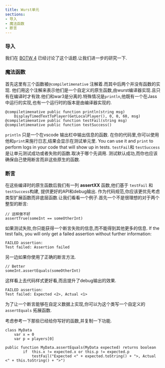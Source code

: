 ```yaml
---
title: Wurst单元
sections:
- 导入
- 魔法函数
- 断言
---
```


### 导入

我们在
[BOTW 4](https://wurstlang.org/blog/bestofthewurst4.html) 已经讨论了这个话题.让我们进一步的研究一下.

### 魔法函数
首先这里有三个函数被`@compiletimenative` 注解着.而其中后两个并没有函数的实现.
他们用这个注解来表示他们是一个自定义的原生函数,由wurst编译器实现.且只有在编译时才有效.他们和war3是分离的.特殊情况是`println`,他既有一个在Jass中运行的实现,也有一个运行时的版本是由编译器实现的.


```wurst
@compiletimenative public function println(string msg)
	DisplayTimedTextToPlayer(GetLocalPlayer(), 0, 0, 60, msg)
@compiletimenative public function testFail(string msg)
@compiletimenative public function testSuccess()
```

`println` 只是一个在vscode 输出栏中输出信息的函数.
在你的代码里,你可以使用他和`print`来施行日志,结果会显示在测试单元里.
You can use it and `print` to perform logs in your code that will show up in tests.
`testFail`和 `testSuccess` 是让单元测试成功或者失败的函数.取决于哪个先调用.
测试默认成功,而你也应该确保自己使用断言而非这些原生的函数.


### 断言
在这些编译时的原生函数后我们有一列
__assertXX__ 函数,他们基于 `testFail` 和 `testSuccess`构建, 提供更好的API和debug输出.
作为代码规范,你应该更优先考虑类型扩展函数而非底层函数.让我们看看一个例子.首先一个不是很理想的对于两个整型的断言:

```wurst
// 这样做不好
assertTrue(someInt == someOtherInt)
```
如果测试失败,你只能获得一个断言失败的信息,而不能得到其他更多的信息.
If the test fails, you will only get a failed assertion without further information:


```
FAILED assertion:
Test failed: Assertion failed
```

另一边如果你使用了正确的断言方法.

```wurst
// Better
someInt.assertEquals(someOtherInt)
```
这样看上去代码样式更好看,而且提升了debug输出的效果.
```
FAILED assertion:
Test failed: Expected <2>, Actual <1>
```
为了让一个断言能够在自定义数据上实现,你可以为这个类写一个自定义的
 `assertEquals` 拓展函数.
 
考虑参考一下那些已经给你写好的函数,并复制一下功能.


```wurst
class MyData
	var x = 0
	var p = players[0]

public function MyData.assertEquals(MyData expected) returns boolean
		if  this.x != expected.x or this.p != expected.p
			testFail("Expected <" + expected.toString() + ">, Actual <" + this.toString() + ">")
```

